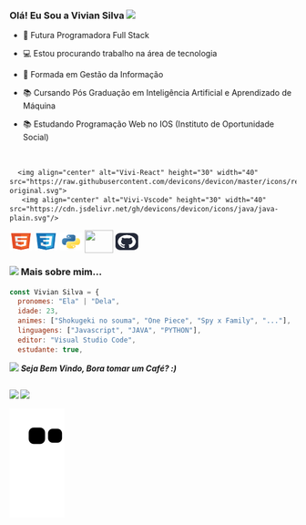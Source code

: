 ### Olá! Eu Sou a Vivian Silva   <img src="https://media.giphy.com/media/mGcNjsfWAjY5AEZNw6/giphy.gif" width="50"></h2>
 


- 🔭 Futura Programadora Full Stack
- 💻 Estou procurando trabalho na área de tecnologia
- 🎩 Formada em Gestão da Informação 

- 📚 Cursando Pós Graduação em Inteligência Artificial e Aprendizado de Máquina
- 📚 Estudando Programação Web no IOS (Instituto de Oportunidade Social)



<div style="display: inline_block"><br>
 
      <img align="center" alt="Vivi-React" height="30" width="40" src="https://raw.githubusercontent.com/devicons/devicon/master/icons/react/react-original.svg">
       <img align="center" alt="Vivi-Vscode" height="30" width="40" src="https://cdn.jsdelivr.net/gh/devicons/devicon/icons/java/java-plain.svg"/>
  <img align="center" alt="Vivi-HTML" height="30" width="40" src="https://raw.githubusercontent.com/devicons/devicon/master/icons/html5/html5-original.svg">
  <img align="center" alt="Vivi-CSS" height="30" width="40" src="https://raw.githubusercontent.com/devicons/devicon/master/icons/css3/css3-original.svg">
  <img align="center" alt="Vivi-Python" height="30" width="40" src="https://raw.githubusercontent.com/devicons/devicon/master/icons/python/python-original.svg">
    <img align="center" height="40" width="50" src="https://cdn.jsdelivr.net/gh/devicons/devicon/icons/javascript/javascript-original.svg">
    <img align="center" alt="dias-GitHub" height="30" width="40" src="https://github.com/tandpfun/skill-icons/blob/main/icons/Github-Dark.svg">
    

    
</div>
   
   

### <img src="https://media.giphy.com/media/VgCDAzcKvsR6OM0uWg/giphy.gif" width="50"> Mais sobre mim...  

```javascript
const Vivian Silva = {
  pronomes: "Ela" | "Dela",
  idade: 23,
  animes: ["Shokugeki no souma", "One Piece", "Spy x Family", "..."],
  linguagens: ["Javascript", "JAVA", "PYTHON"],
  editor: "Visual Studio Code",
  estudante: true,
```
<img src="https://media3.giphy.com/media/TEILCythSScYyaaEDK/200w.webp?cid=ecf05e47s8dp5yl8352svl4u8vq9693n8fux2tyi2y5gmqz0&rid=200w.webp&ct=s" width="60"> <em><b>Seja Bem Vindo, Bora tomar um Café? :)</em>


##
 
<div> 
  

  <a href = "mailto:contatoucker703@gmail.com"><img src="https://img.shields.io/badge/-Gmail-%23333?style=for-the-badge&logo=gmail&logoColor=white" target="_blank"></a>
    <a href="https://www.linkedin.com/in/vivian-silva-068054167/" target="_blank"><img src="https://img.shields.io/badge/-LinkedIn-%230077B5?style=for-the-badge&logo=linkedin&logoColor=white" target="_blank"></a> 
 
  ![Snake animation](https://github.com/rafaballerini/rafaballerini/blob/output/github-contribution-grid-snake.svg)
 
</div>

 
</div>

 
</div>
